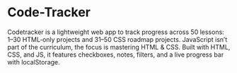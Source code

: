 # Code-Tracker
Codetracker is a lightweight web app to track progress across 50 lessons: 1–30 HTML‑only projects and 31–50 CSS roadmap projects. JavaScript isn’t part of the curriculum, the focus is mastering HTML &amp; CSS. Built with HTML, CSS, and JS, it features checkboxes, notes, filters, and a live progress bar with localStorage.
